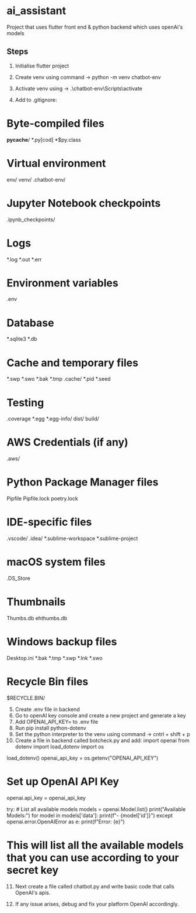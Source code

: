 # ai_assistant

Project that uses flutter front end & python backend which uses openAi's models

## Steps
1) Initialise flutter project
2) Create venv using command -> python -m venv chatbot-env    
3) Activate venv using ->  .\chatbot-env\Scripts\activate 

4) Add to .gitignore:
# Byte-compiled files
__pycache__/
*.py[cod]
*$py.class

# Virtual environment
env/
venv/
.chatbot-env/

# Jupyter Notebook checkpoints
.ipynb_checkpoints/

# Logs
*.log
*.out
*.err

# Environment variables
.env

# Database
*.sqlite3
*.db

# Cache and temporary files
*.swp
*.swo
*.bak
*.tmp
.cache/
*.pid
*.seed

# Testing
.coverage
*.egg
*.egg-info/
dist/
build/

# AWS Credentials (if any)
.aws/

# Python Package Manager files
Pipfile
Pipfile.lock
poetry.lock

# IDE-specific files
.vscode/
.idea/
*.sublime-workspace
*.sublime-project

# macOS system files
.DS_Store

# Thumbnails
Thumbs.db
ehthumbs.db

# Windows backup files
Desktop.ini
*.bak
*.tmp
*.swp
*.lnk
*.swo

# Recycle Bin files
$RECYCLE.BIN/

5) Create .env file in backend
6) Go to openAI key console and create a new project and generate a key
7) Add OPENAI_API_KEY=<Your openai key> to .env file
8) Run pip install python-dotenv
9) Set the python interpreter to the venv using command -> cntrl + shift + p
10) Create a file in backend called botcheck.py and add:
import openai
from dotenv import load_dotenv
import os

load_dotenv()
openai_api_key = os.getenv("OPENAI_API_KEY")

# Set up OpenAI API Key
openai.api_key = openai_api_key

try:
    # List all available models
    models = openai.Model.list()
    print("Available Models:")
    for model in models['data']:
        print(f"- {model['id']}")
except openai.error.OpenAIError as e:
    print(f"Error: {e}")

# This will list all the available models that you can use according to your secret key

11) Next create a file called chatbot.py and write basic code that calls OpenAI's apis.

12) If any issue arises, debug and fix your platform OpenAI accordingly.

